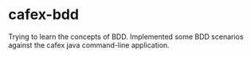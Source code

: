 # cafex-bdd
Trying to learn the concepts of BDD. Implemented some BDD scenarios against the cafex java command-line application.
